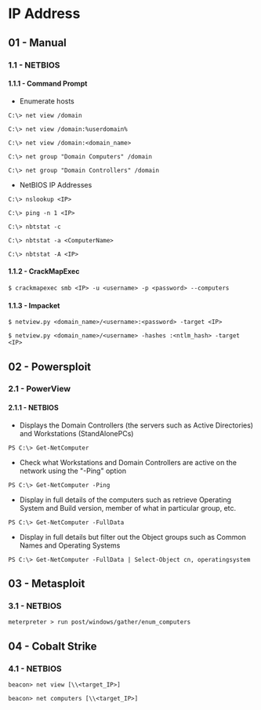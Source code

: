 # IP Address

## 01 - Manual

### 1.1 - NETBIOS

#### 1.1.1 - Command Prompt

- Enumerate hosts

```
C:\> net view /domain

C:\> net view /domain:%userdomain%

C:\> net view /domain:<domain_name>
```

`C:\> net group "Domain Computers" /domain`

`C:\> net group "Domain Controllers" /domain`

- NetBIOS IP Addresses

`C:\> nslookup <IP>`

`C:\> ping -n 1 <IP>`

`C:\> nbtstat -c`

`C:\> nbtstat -a <ComputerName>`

`C:\> nbtstat -A <IP>`

#### 1.1.2 - CrackMapExec

`$ crackmapexec smb <IP> -u <username> -p <password> --computers`

#### 1.1.3 - Impacket

`$ netview.py <domain_name>/<username>:<password> -target <IP>`

`$ netview.py <domain_name>/<username> -hashes :<ntlm_hash> -target <IP>`

## 02 - Powersploit

### 2.1 - PowerView

#### 2.1.1 - NETBIOS

- Displays the Domain Controllers (the servers such as Active Directories) and Workstations (StandAlonePCs)

`PS C:\> Get-NetComputer`

- Check what Workstations and Domain Controllers are active on the network using the "-Ping" option

`PS C:\> Get-NetComputer -Ping`

- Display in full details of the computers such as retrieve Operating System and Build version, member of what in particular group, etc.

`PS C:\> Get-NetComputer -FullData`

- Display in full details but filter out the Object groups such as Common Names and Operating Systems

`PS C:\> Get-NetComputer -FullData | Select-Object cn, operatingsystem`

## 03 - Metasploit

### 3.1 - NETBIOS

`meterpreter > run post/windows/gather/enum_computers`

## 04 - Cobalt Strike

### 4.1 - NETBIOS

`beacon> net view [\\<target_IP>]`

`beacon> net computers [\\<target_IP>]`